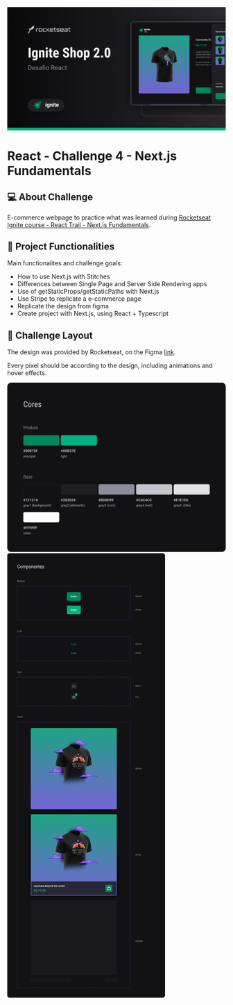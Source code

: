 <img alt="cover" src="./src/assets/readme/cover.png" />

# React - Challenge 4 - Next.js Fundamentals

## 💻 About Challenge

<p>E-commerce webpage to practice what was learned during <a href="https://www.rocketseat.com.br/ignite#trilhas">Rocketseat Ignite course - React Trail - Next.js Fundamentals</a>.</p>

## 📑 Project Functionalities

Main functionalites and challenge goals:

- How to use Next.js with Stitches
- Differences between Single Page and Server Side Rendering apps
- Use of getStaticProps/getStaticPaths with Next.js
- Use Stripe to replicate a e-commerce page
- Replicate the design from figma
- Create project with Next.js, using React + Typescript

## 🎨 Challenge Layout

The design was provided by Rocketseat, on the Figma <a href="https://www.figma.com/file/FxlDRKOmznBbTH8DsTgnZU/Ignite-Shop-2.0/duplicate">link</a>.

Every pixel should be according to the design, including animations and hover effects.

<img src="./src/assets/readme/colors.png" />

<img src="./src/assets/readme/components.png" />